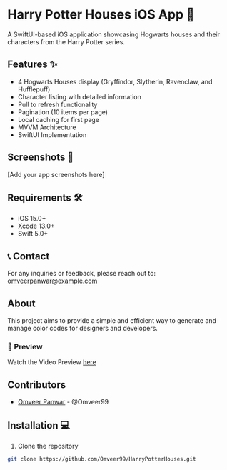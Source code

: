 # Harry Potter Houses iOS App 🏰

A SwiftUI-based iOS application showcasing Hogwarts houses and their characters from the Harry Potter series.

## Features ✨

- 4 Hogwarts Houses display (Gryffindor, Slytherin, Ravenclaw, and Hufflepuff)
- Character listing with detailed information
- Pull to refresh functionality
- Pagination (10 items per page)
- Local caching for first page
- MVVM Architecture
- SwiftUI Implementation

## Screenshots 📱

[Add your app screenshots here]

## Requirements 🛠

- iOS 15.0+
- Xcode 13.0+
- Swift 5.0+


## 📞 Contact
For any inquiries or feedback, please reach out to: omveerpanwar@example.com

## About
This project aims to provide a simple and efficient way to generate and manage color codes for designers and developers.
### 🎥 Preview
Watch the Video Preview [here](https://youtu.be/PzqfOXyV5Sw)

## Contributors
- [Omveer Panwar](#) - @Omveer99


## Installation 💻

1. Clone the repository
```bash
git clone https://github.com/Omveer99/HarryPotterHouses.git
